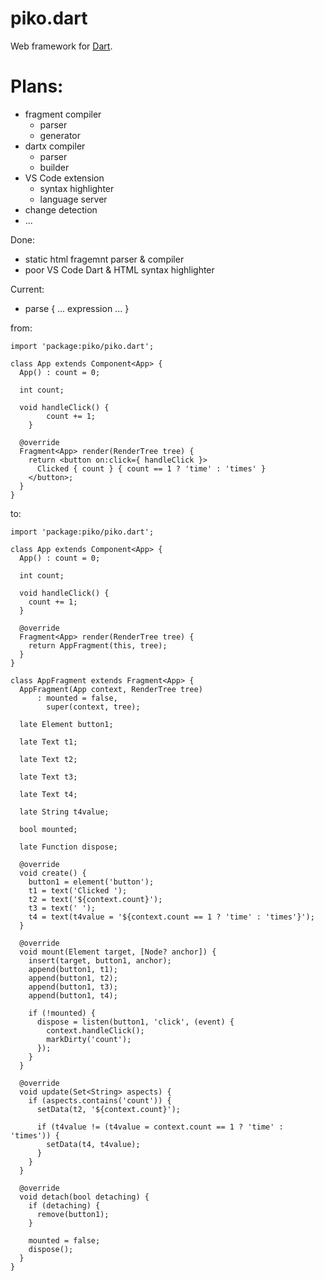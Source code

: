 piko.dart
=========

Web framework for [Dart](https://dart.dev).

Plans:
======
- fragment compiler
  - parser
  - generator
- dartx compiler
  - parser
  - builder
- VS Code extension
  - syntax highlighter
  - language server
- change detection
- ...

Done:
- static html fragemnt parser & compiler
- poor VS Code Dart & HTML syntax highlighter

Current:
- parse { ... expression ... }

from:
```
import 'package:piko/piko.dart';

class App extends Component<App> {
  App() : count = 0;
  
  int count;

  void handleClick() {
		count += 1;
	}

  @override
  Fragment<App> render(RenderTree tree) {
    return <button on:click={ handleClick }>
      Clicked { count } { count == 1 ? 'time' : 'times' }
    </button>;
  }
}
```

to:
```
import 'package:piko/piko.dart';

class App extends Component<App> {
  App() : count = 0;

  int count;

  void handleClick() {
    count += 1;
  }

  @override
  Fragment<App> render(RenderTree tree) {
    return AppFragment(this, tree);
  }
}

class AppFragment extends Fragment<App> {
  AppFragment(App context, RenderTree tree)
      : mounted = false,
        super(context, tree);

  late Element button1;

  late Text t1;

  late Text t2;

  late Text t3;

  late Text t4;

  late String t4value;

  bool mounted;

  late Function dispose;

  @override
  void create() {
    button1 = element('button');
    t1 = text('Clicked ');
    t2 = text('${context.count}');
    t3 = text(' ');
    t4 = text(t4value = '${context.count == 1 ? 'time' : 'times'}');
  }

  @override
  void mount(Element target, [Node? anchor]) {
    insert(target, button1, anchor);
    append(button1, t1);
    append(button1, t2);
    append(button1, t3);
    append(button1, t4);

    if (!mounted) {
      dispose = listen(button1, 'click', (event) {
        context.handleClick();
        markDirty('count');
      });
    }
  }

  @override
  void update(Set<String> aspects) {
    if (aspects.contains('count')) {
      setData(t2, '${context.count}');

      if (t4value != (t4value = context.count == 1 ? 'time' : 'times')) {
        setData(t4, t4value);
      }
    }
  }

  @override
  void detach(bool detaching) {
    if (detaching) {
      remove(button1);
    }

    mounted = false;
    dispose();
  }
}
```